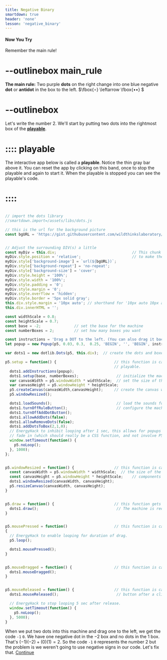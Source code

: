 ```yaml
---
title: Negative Binary 
smartdown: true
header: 'none'
lesson: 'negative_binary'
---
```


#### Now You Try

Remember the main rule!
# --outlinebox main_rule
**The main rule:**
 Two purple **dots** on the right change into one blue negative **dot** or **antidot** in the box to the left.   $\fbox{$\circ$} \leftarrow \fbox{${\bullet \bullet}$} $
# --outlinebox

Let's write the number $2$.  We'll start by putting two dots into the rightmost box of the [**playable**](::playable/tooltip).
# :::: playable
The interactive app below is called a **playable**.  Notice the thin gray bar above it.  You can reset the app by clicking on this band, once to stop the playable and again to start it.  When the playable is stopped you can see the playable's code.
# ::::

```javascript /autoplay/p5js

// import the dots library
//smartdown.import=/assets/libs/dots.js

// this is the url for the background picture
const bgURL = 'https://gist.githubusercontent.com/wildthinkslaboratory/ac98c0bb68ccf7528dc39fa1922d2bdb/raw/a813f0d1c5d0108a8b923ce73dd17ebddc692972/ExpDotsBackground.001.jpeg';


// Adjust the surrounding DIV(s) a little
const myDiv = this.div;                                  // This chunk of code is some HTML/CSS stuff
myDiv.style.position = 'relative';                       // to make the playable look pretty
myDiv.style['background-image'] = `url(${bgURL})`;
myDiv.style['background-repeat'] = 'no-repeat';
myDiv.style['background-size'] = 'cover';
myDiv.style.height = '100%';
myDiv.style.width = '100%';
myDiv.style.padding = '0';
myDiv.style.margin = '0';
myDiv.style.overflow = 'hidden';
myDiv.style.border = '5px solid gray';
this.div.style.margin = '10px auto'; // shorthand for '10px auto 10px auto'
this.div.innerHTML = '';

const widthScale = 0.8;
const heightScale = 0.7;
const base = -2;               // set the base for the machine
const numberBoxes = 2;         // set how many boxes you want

const instructions = 'Drag a DOT to the left. (You can also drag it back to the right.)';
let popup = new Popup(p5, 0.03, 0.3,  0.25, 'BEGIN', '', 'BEGIN', instructions);

var dots1 = new dotlib.Dots(p5, this.div);  // create the dots and boxes machine

p5.setup = function() {                          // this function is called when you start the
                                                 // playable.
  dots1.addInstructions(popup);
  dots1.setup(base, numberBoxes);                 // initialize the machine with the base and number of boxes.
  var canvasWidth = p5.windowWidth * widthScale;  // set the size of the playable
  var canvasHeight = p5.windowHeight * heightScale;
  p5.createCanvas(canvasWidth,canvasHeight);     // create the canvas we will draw on
  p5.windowResized();

  dots1.loadSounds();                             // load the sounds for the app
  dots1.turnOffRuleButton();                      // configure the machine the way we want it.
  dots1.turnOffAddDotButton();
  dots1.allowAddDots(false);
  dots1.allowRemoveDots(false);
  dots1.addDotsToBox(2,1,0);
  // EnergyHack to inhibit looping after 1 sec, this allows for popups to
  // fade in (which should really be a CSS function, and not involve P5JS.
  window.setTimeout(function() {
    p5.noLoop();
  }, 1000);
};


p5.windowResized = function() {                  // this function is called when the user changes
  const canvasWidth = p5.windowWidth * widthScale;  // the size of the window.  It will rescale all the
  const canvasHeight = p5.windowHeight * heightScale;    // components to fit into the new window size.
  dots1.windowResized(canvasWidth, canvasHeight);
  p5.resizeCanvas(canvasWidth, canvasHeight);
}


p5.draw = function() {                           // this function gets called repeatedly in a loop.
  dots1.draw();                                   // The machine is redrawn multiple times a second.
}


p5.mousePressed = function()                     // this function is called everytime the user clicks the mouse
{
  // EnergyHack to enable looping for duration of drag.
  p5.loop();

  dots1.mousePressed();
}


p5.mouseDragged = function() {                   // this function is called everytime the user drags the mouse
  dots1.mouseDragged();
}


p5.mouseReleased = function() {                  // this function is called when the user releases the mouse
  dots1.mouseReleased();                          // button after a click.

  // EnergyHack to stop looping 5 sec after release.
  window.setTimeout(function() {
    p5.noLoop();
  }, 5000);
}
```

When we put two dots into this machine and drag one to the left, we get the code `-1` `0`.  We have one negative dot in the $-2$ box and no dots in the $1$ box.  That's $(-1)(-2) + (0)(1) = 2$.  So the code `-1` `0` represents the number $2$ but the problem is we weren't going to use negative signs in our code.  Let's fix that.
[Continue](/pages/NegaBinary3)
